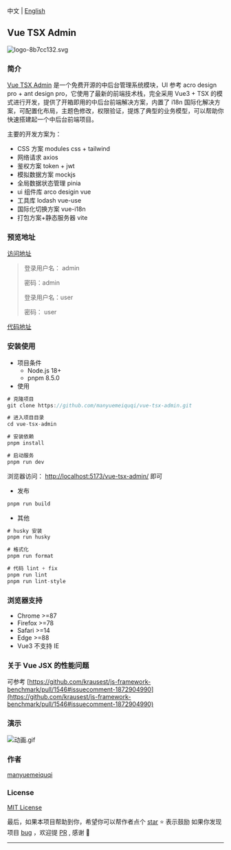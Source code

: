 中文 | [English](https://github.com/manyuemeiquqi/vue-tsx-admin/tree/master)

## Vue TSX Admin

![logo-8b7cc132.svg](https://cdn.nlark.com/yuque/0/2024/svg/22817409/1704071810855-a476e977-aa08-4521-9072-25398ea3cc29.svg#clientId=u14b4c0c0-88b6-4&from=drop&id=uc834b898&originHeight=64&originWidth=64&originalType=binary&ratio=1&rotation=0&showTitle=false&size=3466&status=done&style=none&taskId=u4e913108-1538-44fd-826a-f6da0e4e91e&title=)

### 简介

[Vue TSX Admin](https://github.com/manyuemeiquqi/vue-tsx-admin) 是一个免费开源的中后台管理系统模块，UI 参考 acro design pro + ant design pro，它使用了最新的前端技术栈，完全采用 Vue3 + TSX 的模式进行开发，提供了开箱即用的中后台前端解决方案，内置了 i18n 国际化解决方案，可配置化布局，主题色修改，权限验证，提炼了典型的业务模型，可以帮助你快速搭建起一个中后台前端项目。

主要的开发方案为：

- CSS 方案 modules css + tailwind
- 网络请求 axios
- 鉴权方案 token + jwt
- 模拟数据方案 mockjs
- 全局数据状态管理 pinia
- ui 组件库 arco desigin vue
- 工具库 lodash vue-use
- 国际化切换方案 vue-i18n
- 打包方案+静态服务器 vite

### 预览地址

[访问地址](https://manyuemeiquqi.github.io/vue-tsx-admin/)

> 登录用户名： admin
>
> 密码：admin
>
> 登录用户名：user
>
> 密码： user

[代码地址](https://github.com/manyuemeiquqi/vue-tsx-admin)

### 安装使用

- 项目条件
  - Node.js 18+
  - pnpm 8.5.0
- 使用

```javascript
# 克隆项目
git clone https://github.com/manyuemeiquqi/vue-tsx-admin.git

# 进入项目目录
cd vue-tsx-admin

# 安装依赖
pnpm install

# 启动服务
pnpm run dev
```

浏览器访问： [http://localhost:5173/vue-tsx-admin/](http://localhost:5173/vue-tsx-admin/) 即可

- 发布

```javascript
pnpm run build
```

- 其他

```javascript
# husky 安装
pnpm run husky

# 格式化
pnpm run format

# 代码 lint + fix
pnpm run lint
pnpm run lint-style

```

### 浏览器支持

- Chrome >=87
- Firefox >=78
- Safari >=14
- Edge >=88
- Vue3 不支持 IE

### 关于 Vue JSX 的性能问题

可参考 [https://github.com/krausest/js-framework-benchmark/pull/1546#issuecomment-1872904990](https://github.com/krausest/js-framework-benchmark/pull/1546#issuecomment-1872904990)

### 演示

![动画.gif](https://cdn.nlark.com/yuque/0/2024/gif/22817409/1704072677179-76719f50-5e8a-4f7f-aaab-b1e3952ef6d5.gif#averageHue=%23d5c9b1&clientId=uf128b628-9083-4&from=drop&id=u79f05bb4&originHeight=1007&originWidth=1919&originalType=binary&ratio=1&rotation=0&showTitle=false&size=2616308&status=done&style=none&taskId=u01bc0557-2a52-4e92-8d81-02530d08ada&title=)

### 作者

[manyuemeiquqi](https://github.com/manyuemeiquqi/vue-tsx-admin/commits?author=manyuemeiquqi)

### License

[MIT License](https://github.com/manyuemeiquqi/vue-tsx-admin?tab=MIT-1-ov-file)

最后，如果本项目帮助到你，希望你可以帮作者点个 [star](https://github.com/manyuemeiquqi/vue-tsx-admin?tab=readme-ov-file) ⭐ 表示鼓励
如果你发现项目 [bug](https://github.com/manyuemeiquqi/vue-tsx-admin/issues) ，欢迎提 [PR](https://github.com/manyuemeiquqi/vue-tsx-admin/pulls) , 感谢 🤞

---
